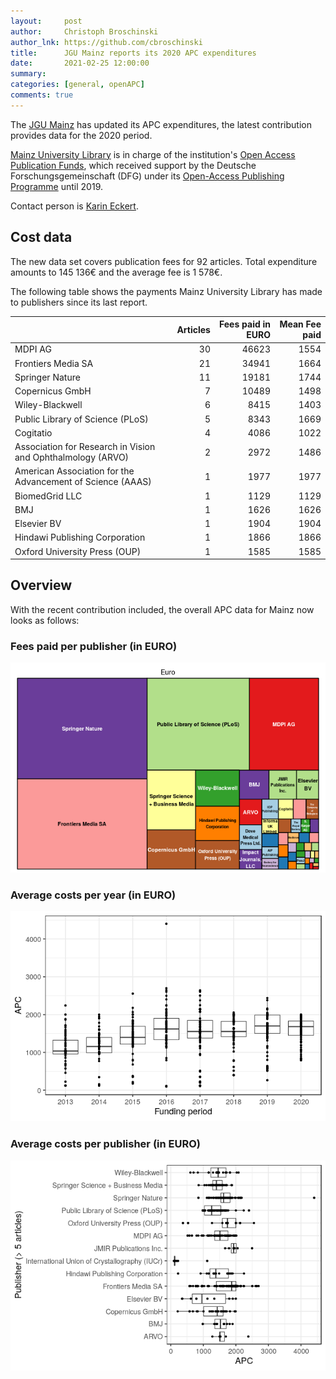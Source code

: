 ```yaml
---
layout:     post
author:     Christoph Broschinski
author_lnk: https://github.com/cbroschinski
title:      JGU Mainz reports its 2020 APC expenditures
date:       2021-02-25 12:00:00
summary:    
categories: [general, openAPC]
comments: true
---
```




The [JGU Mainz](https://www.uni-mainz.de/eng/) has updated its APC expenditures, the latest contribution provides data for the 2020 period.

[Mainz University Library](https://www.ub.uni-mainz.de/) is in charge of the institution's [Open Access Publication Funds](https://www.openaccess.uni-mainz.de/publikationsfonds-der-jgu/),
which received support by the Deutsche Forschungsgemeinschaft (DFG) under its [Open-Access Publishing Programme](https://www.dfg.de/en/research_funding/programmes/infrastructure/lis/open_access/infrastructure_funding/index.html#4) until 2019.

Contact person is [Karin Eckert](mailto:K.Eckert@ub.uni-mainz.de).

## Cost data



The new data set covers publication fees for 92 articles. Total expenditure amounts to 145 136€ and the average fee is 1 578€.

The following table shows the payments Mainz University Library has made to publishers since its last report.


|                                                            | Articles| Fees paid in EURO| Mean Fee paid|
|:-----------------------------------------------------------|--------:|-----------------:|-------------:|
|MDPI AG                                                     |       30|             46623|          1554|
|Frontiers Media SA                                          |       21|             34941|          1664|
|Springer Nature                                             |       11|             19181|          1744|
|Copernicus GmbH                                             |        7|             10489|          1498|
|Wiley-Blackwell                                             |        6|              8415|          1403|
|Public Library of Science (PLoS)                            |        5|              8343|          1669|
|Cogitatio                                                   |        4|              4086|          1022|
|Association for Research in Vision and Ophthalmology (ARVO) |        2|              2972|          1486|
|American Association for the Advancement of Science (AAAS)  |        1|              1977|          1977|
|BiomedGrid LLC                                              |        1|              1129|          1129|
|BMJ                                                         |        1|              1626|          1626|
|Elsevier BV                                                 |        1|              1904|          1904|
|Hindawi Publishing Corporation                              |        1|              1866|          1866|
|Oxford University Press (OUP)                               |        1|              1585|          1585|

## Overview

With the recent contribution included, the overall APC data for Mainz now looks as follows:

### Fees paid per publisher (in EURO)

![plot of chunk tree_mainz_2021_02_25_full](/figure/tree_mainz_2021_02_25_full-1.png)

###  Average costs per year (in EURO)

![plot of chunk box_mainz_2021_02_25_year_full](/figure/box_mainz_2021_02_25_year_full-1.png)

###  Average costs per publisher (in EURO)

![plot of chunk box_mainz_2021_02_25_publisher_full](/figure/box_mainz_2021_02_25_publisher_full-1.png)
